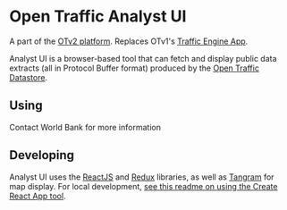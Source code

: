 # Open Traffic Analyst UI

A part of the [OTv2 platform](https://github.com/opentraffic/otv2-platform). Replaces OTv1's [Traffic Engine App](https://github.com/opentraffic/traffic-engine-app).

Analyst UI is a browser-based tool that can fetch and display public data extracts (all in Protocol Buffer format) produced by the [Open Traffic Datastore](https://github.com/opentraffic/datastore/).

## Using

Contact World Bank for more information

## Developing

Analyst UI uses the [ReactJS](https://reactjs.org/) and [Redux](http://redux.js.org/) libraries, as well as [Tangram](https://github.com/tangrams/tangram) for map display. For local development, [see this readme on using the Create React App tool](https://github.com/opentraffic/analyst-ui/blob/master/README-create-react-app.md).
